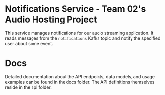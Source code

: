 # Notifications Service - Team 02's Audio Hosting Project

This service manages notifications for our audio streaming application.
It reads messages from the `notifications` Kafka topic and notify the specified
user about some event.

# Docs

Detailed documentation about the API endpoints, data models, and usage examples can be found in the docs folder.
The API definitions themselves reside in the api folder.